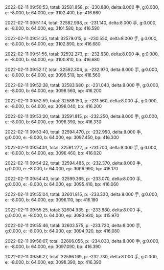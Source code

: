 2022-02-11 09:50:53, total: 32581.858, p: -230.880, delta:8.000 手, g:0.000, e: -8.000, b: 64.000, ep: 3102.400, bp: 416.660

2022-02-11 09:51:14, total: 32582.998, p: -231.140, delta:8.000 手, g:0.000, e: -8.000, b: 64.000, ep: 3101.580, bp: 416.590

2022-02-11 09:51:35, total: 32579.015, p: -230.550, delta:8.000 手, g:0.000, e: -8.000, b: 64.000, ep: 3102.890, bp: 416.680

2022-02-11 09:51:56, total: 32592.273, p: -232.630, delta:8.000 手, g:0.000, e: -8.000, b: 64.000, ep: 3100.810, bp: 416.680

2022-02-11 09:52:17, total: 32592.304, p: -232.970, delta:8.000 手, g:0.000, e: -8.000, b: 64.000, ep: 3099.510, bp: 416.560

2022-02-11 09:52:38, total: 32583.680, p: -231.040, delta:8.000 手, g:0.000, e: -8.000, b: 64.000, ep: 3098.560, bp: 416.200

2022-02-11 09:52:59, total: 32588.150, p: -231.560, delta:8.000 手, g:0.000, e: -8.000, b: 64.000, ep: 3098.040, bp: 416.200

2022-02-11 09:53:20, total: 32591.815, p: -232.250, delta:8.000 手, g:0.000, e: -8.000, b: 64.000, ep: 3098.390, bp: 416.330

2022-02-11 09:53:40, total: 32594.470, p: -232.950, delta:8.000 手, g:0.000, e: -8.000, b: 64.000, ep: 3097.450, bp: 416.300

2022-02-11 09:54:01, total: 32591.272, p: -231.700, delta:8.000 手, g:0.000, e: -8.000, b: 64.000, ep: 3096.460, bp: 416.020

2022-02-11 09:54:22, total: 32594.485, p: -232.370, delta:8.000 手, g:0.000, e: -8.000, b: 64.000, ep: 3096.990, bp: 416.170

2022-02-11 09:54:43, total: 32599.365, p: -233.070, delta:8.000 手, g:0.000, e: -8.000, b: 64.000, ep: 3095.410, bp: 416.060

2022-02-11 09:55:04, total: 32601.815, p: -233.330, delta:8.000 手, g:0.000, e: -8.000, b: 64.000, ep: 3096.110, bp: 416.180

2022-02-11 09:55:25, total: 32604.935, p: -233.830, delta:8.000 手, g:0.000, e: -8.000, b: 64.000, ep: 3093.930, bp: 415.970

2022-02-11 09:55:46, total: 32603.575, p: -233.720, delta:8.000 手, g:0.000, e: -8.000, b: 64.000, ep: 3094.920, bp: 416.080

2022-02-11 09:56:07, total: 32606.055, p: -234.030, delta:8.000 手, g:0.000, e: -8.000, b: 64.000, ep: 3097.090, bp: 416.390

2022-02-11 09:56:27, total: 32596.169, p: -232.730, delta:8.000 手, g:0.000, e: -8.000, b: 64.000, ep: 3098.390, bp: 416.390